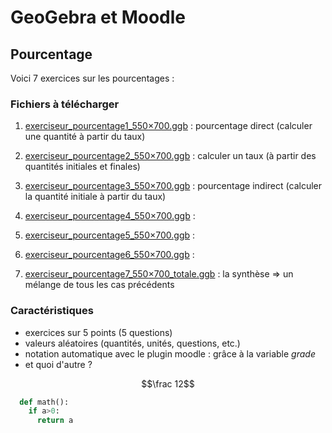 # GeoGebra et Moodle



## Pourcentage 

Voici 7 exercices sur les pourcentages :

### Fichiers à télécharger

1. [exerciseur_pourcentage1_550×700.ggb](./res/exerciseur_pourcentage1_550×700.ggb) : pourcentage direct (calculer une quantité à partir du taux)
2. [exerciseur_pourcentage2_550×700.ggb](./res/exerciseur_pourcentage2_550×700.ggb) : calculer un taux (à partir des quantités initiales et finales)
3. [exerciseur_pourcentage3_550×700.ggb](./res/exerciseur_pourcentage3_550×700.ggb) : pourcentage indirect (calculer la quantité initiale à partir du taux)

4. [exerciseur_pourcentage4_550×700.ggb](./res/exerciseur_pourcentage4_550×700.ggb) : 
5. [exerciseur_pourcentage5_550×700.ggb](./res/exerciseur_pourcentage5_550×700.ggb) : 
6. [exerciseur_pourcentage6_550×700.ggb](./res/exerciseur_pourcentage6_550×700.ggb) : 

7. [exerciseur_pourcentage7_550×700_totale.ggb](./res/exerciseur_pourcentage7_550×700_totale.ggb) : la synthèse => un mélange de tous les cas précédents 

### Caractéristiques

* exercices sur 5 points (5 questions)
* valeurs aléatoires (quantités, unités, questions, etc.)
* notation automatique avec le plugin moodle : grâce à la variable *grade*
* et quoi d'autre ?

$$\frac 12$$

```python
  def math():
    if a>0:
      return a
```

